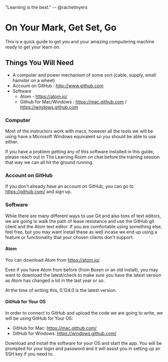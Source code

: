 "Learning is the best." -- @rachelmyers

# On Your Mark, Get Set, Go

This is a quick guide to get you and your amazing computering machine ready
to get your learn on.

## Things You Will Need

* A computer and power mechanism of some sort (cable, supply, small hamster on a wheel)
* Account on GitHub : http://www.github.com
* Software
  * Atom - https://atom.io/
  * Github for Mac/Windows : https://mac.github.com / https://windows.github.com

### Computer

Most of the instructors work with macs, however all the tools we
will be using have a Microsoft Windows equivalent so you should be able to use either.

If you have a problem getting any of this software installed in this guide,
please reach out in The Learning Room on chat before the training session that way we can all hit the ground running.


### Account on GitHub

If you don't already have an account on GitHub, you can go to
https://github.com/ and sign up.

### Software

While there are many different ways to use Git and also tons of text editors,
we are going to walk the path of lease resistance and use the GitHub git client and the Atom text editor. If you are comfortable using something else, feel free, but you may want install these as well incase we end up
using a feature or functionality that your chosen clients don't support.

#### Atom

You can download Atom from https://atom.io/.

Even if you have Atom from before (from Boxen or an old install), you may want to download the latest/check to make sure you have the latest version as Atom has changed a lot in the last year or so. 

At the time of writing this, 0.124.0 is the latest version.

#### GitHub for Your OS

In order to connect to GitHub and upload the code we are going to write, we will be using GitHub for Your OS:

* GitHub for Mac: https://mac.github.com/
* GitHub for Windows: https://windows.github.com/

Download and install the software for your OS and start the app. You will be prompted for your login and password and it will assist you in setting up an SSH key if you need to.
